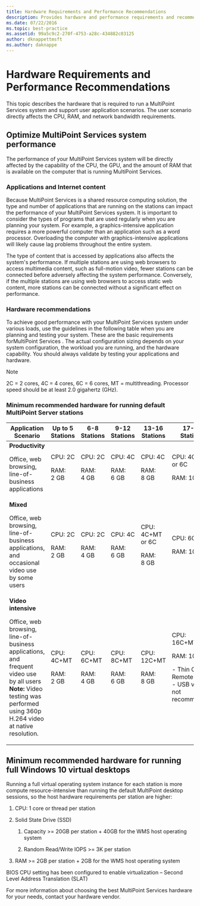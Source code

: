 ```yaml
---
title: Hardware Requirements and Performance Recommendations
description: Provides hardware and performance requirements and recommendations for MultiPoint Services
ms.date: 07/22/2016
ms.topic: best-practice
ms.assetid: 99a5c9c2-270f-4753-a28c-434882c03125
author: dknappettmsft
ms.author: daknappe
---
```

# Hardware Requirements and Performance Recommendations
This topic describes the hardware that is required to run a MultiPoint Services system and support user application scenarios. The user scenario directly affects the CPU, RAM, and network bandwidth requirements.

## Optimize MultiPoint Services system performance
The performance of your MultiPoint Services system will be directly affected by the capability of the CPU, the GPU, and the amount of RAM that is available on the computer that is running MultiPoint Services.

### Applications and Internet content
Because MultiPoint Services is a shared resource computing solution, the type and number of applications that are running on the stations can impact the performance of your MultiPoint Services system. It is important to consider the types of programs that are used regularly when you are planning your system. For example, a graphics-intensive application requires a more powerful computer than an application such as a word processor. Overloading the computer with graphics-intensive applications will likely cause lag problems throughout the entire system.

The type of content that is accessed by applications also affects the system's performance. If multiple stations are using web browsers to access multimedia content, such as full-motion video, fewer stations can be connected before adversely affecting the system performance. Conversely, if the multiple stations are using web browsers to access static web content, more stations can be connected without a significant effect on performance.

### Hardware recommendations
To achieve good performance with your MultiPoint Services system under various loads, use the guidelines in the following table when you are planning and testing your system. These are the basic requirements forMultiPoint Services . The actual configuration sizing depends on your system configuration, the workload you are running, and the hardware capability. You should always validate by testing your applications and hardware.

> [!NOTE]
> 2C = 2 cores, 4C = 4 cores, 6C = 6 cores, MT = multithreading. Processor speed should be at least 2.0 gigahertz (GHz).

### Minimum recommended hardware for running default MultiPoint Server stations

|Application Scenario|Up to 5 Stations|6-8 Stations|9-12 Stations|13-16 Stations|17-20 Stations|21-24 Stations|
|------------------------|----------------------|-------------------|------------------|-------------------|-------------------|-----------------|
|**Productivity**<p>Office, web browsing, line-of-business applications|CPU: 2C<p>RAM: 2 GB|CPU: 2C<p>RAM: 4 GB|CPU: 4C<p>RAM: 6 GB|CPU: 4C<p>RAM: 8 GB|CPU: 4C+MT or 6C<p>RAM: 10 GB| CPU: 6C+MT<p>RAM: 12 GB|
|**Mixed**<p>Office, web browsing, line-of-business applications,  and occasional video use by some users|CPU: 2C<p>RAM: 2 GB|CPU: 2C<p>RAM: 4 GB|CPU: 4C<p>RAM: 6 GB|CPU: 4C+MT or 6C<p>RAM: 8 GB|CPU: 6C+MT<p>RAM: 10 GB| CPU: 6C+MT<p>RAM: 12 GB|
|**Video intensive**<p>Office, web browsing, line-of-business applications,  and frequent video use by all users **Note:** Video testing was performed using 360p H.264 video at native resolution.|CPU: 4C+MT<p>RAM: 2 GB|CPU: 6C+MT<p>RAM: 4 GB|CPU: 8C+MT<p>RAM: 6 GB|CPU: 12C+MT<p>RAM: 8 GB|CPU: 16C+MT<p>RAM: 10 GB<p>-   Thin Client: RemoteFX<br />-   USB video not recommended| CPU: 20C+MT<p>RAM: 12 GB<p>-   Thin Client: RemoteFX<br />-   USB video not recommended|

## Minimum recommended hardware for running full Windows 10 virtual desktops
Running a full virtual operating system instance for each station is more compute resource-intensive than running the default MultiPoint desktop sessions, so the host hardware requirements per station are higher:

1.  CPU: 1 core or thread per station

2.  Solid State Drive (SSD)

    1.  Capacity >= 20GB per station + 40GB for the WMS host operating system

    2.  Random Read/Write IOPS >= 3K per station

3.  RAM >= 2GB per station + 2GB for the WMS host operating system

BIOS CPU setting has been configured to enable virtualization – Second Level Address Translation (SLAT)

For more information about choosing the best MultiPoint Services hardware for your needs, contact your hardware vendor.
